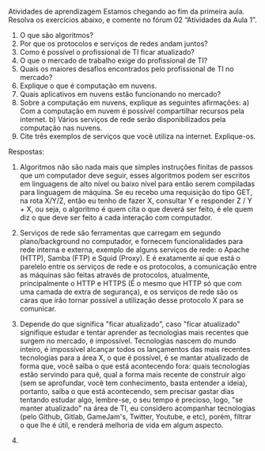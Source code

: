 Atividades de aprendizagem
Estamos chegando ao fim da primeira aula. Resolva os exercícios abaixo, e
comente no fórum 02 “Atividades da Aula 1”.
1. O que são algoritmos?
2. Por que os protocolos e serviços de redes andam juntos?
3. Como é possível o profissional de TI ficar atualizado?
4. O que o mercado de trabalho exige do profissional de TI?
5. Quais os maiores desafios encontrados pelo profissional de TI no mercado?
6. Explique o que é computação em nuvens.
7. Quais aplicativos em nuvens estão funcionando no mercado?
8. Sobre a computação em nuvens, explique as seguintes afirmações:
  a) Com a computação em nuvem é possível compartilhar recursos pela internet.
  b) Vários serviços de rede serão disponibilizados pela computação nas nuvens.
9. Cite três exemplos de serviços que você utiliza na internet. Explique-os.


Respostas:
1) Algoritmos não são nada mais que simples instruções finitas de passos que um computador deve seguir, esses algoritmos podem ser escritos em linguagens de alto nível ou baixo nível para então serem compiladas para linguagem de máquina. Se eu recebo uma requisição do tipo GET, na rota X/Y/Z, então eu tenho de fazer X, consultar Y e responder Z / Y + X, ou seja, o algoritmo é quem cita o que deverá ser feito, é ele quem diz o que deve ser feito a cada interação com computador.

2) Serviços de rede são ferramentas que carregam em segundo plano/background no computador, e fornecem funcionalidades para rede interna e externa, exemplo de alguns serviços de rede: o Apache (HTTP), Samba (FTP) e Squid (Proxy). E é exatamente aí que está o parelelo entre os serviços de rede e os protocolos, a comunicação entre as máquinas são feitas através de protocolos, atualmente, principalmente o HTTP e HTTPS (É o mesmo que HTTP só que com uma camada de extra de segurança), e os serviços de rede são os caras que irão tornar possível a utilização desse protocolo X para se comunicar.

3) Depende do que significa "ficar atualizado", caso "ficar atualizado" signifique estudar e tentar aprender as tecnologias mais recentes que surgem no mercado, é impossível. Tecnologias nascem do mundo inteiro, é impossível alcançar todos os lançamentos das mais recentes tecnologias para a área X, o que é possível, é se mantar atualizado de forma que, você saiba o que está acontecendo fora: quais tecnologias estão servindo para quê, qual a forma mais recente de construir algo (sem se aprofundar, você tem conhecimento, basta entender a ideia), portanto, saiba o que está acontecendo, sem precisar gastar dias tentando estudar algo, lembre-se, o seu tempo é precioso, logo, "se manter atualizado" na área de TI, eu considero acompanhar tecnologias (pelo Github, Gitlab, GameJam's, Twitter, Youtube, e etc), porém, filtrar o que lhe é útil, e renderá melhoria de vida em algum aspecto.

4) 


